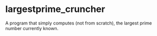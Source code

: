# largestprime_cruncher
A program that simply computes (not from scratch), the largest prime number currently known.
